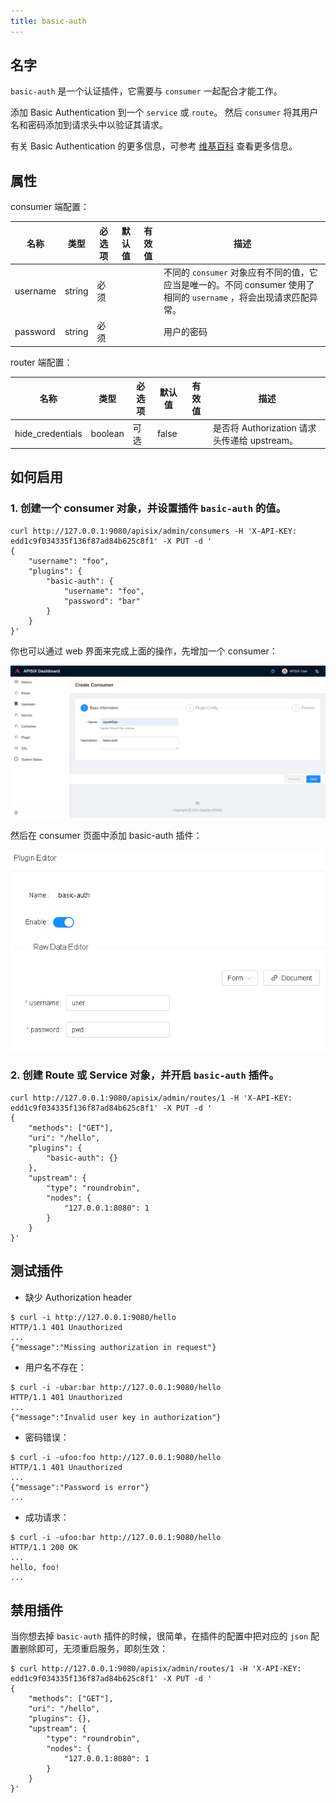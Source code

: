 ```yaml
---
title: basic-auth
---
```


<!--
#
# Licensed to the Apache Software Foundation (ASF) under one or more
# contributor license agreements.  See the NOTICE file distributed with
# this work for additional information regarding copyright ownership.
# The ASF licenses this file to You under the Apache License, Version 2.0
# (the "License"); you may not use this file except in compliance with
# the License.  You may obtain a copy of the License at
#
#     http://www.apache.org/licenses/LICENSE-2.0
#
# Unless required by applicable law or agreed to in writing, software
# distributed under the License is distributed on an "AS IS" BASIS,
# WITHOUT WARRANTIES OR CONDITIONS OF ANY KIND, either express or implied.
# See the License for the specific language governing permissions and
# limitations under the License.
#
-->


## 名字

`basic-auth` 是一个认证插件，它需要与 `consumer` 一起配合才能工作。

添加 Basic Authentication 到一个 `service` 或 `route`。 然后 `consumer` 将其用户名和密码添加到请求头中以验证其请求。

有关 Basic Authentication 的更多信息，可参考 [维基百科](https://zh.wikipedia.org/wiki/HTTP%E5%9F%BA%E6%9C%AC%E8%AE%A4%E8%AF%81) 查看更多信息。

## 属性

consumer 端配置：

| 名称     | 类型   | 必选项 | 默认值 | 有效值 | 描述                                                                                                               |
| -------- | ------ | ------ | ------ | ------ | ------------------------------------------------------------------------------------------------------------------ |
| username | string | 必须   |        |        | 不同的 `consumer` 对象应有不同的值，它应当是唯一的。不同 consumer 使用了相同的 `username` ，将会出现请求匹配异常。 |
| password | string | 必须   |        |        | 用户的密码                                                                                                         |

router 端配置：

| 名称     | 类型   | 必选项 | 默认值 | 有效值 | 描述                                                                                                               |
| -------- | ------ | ------ | ------ | ------ | ------------------------------------------------------------------------------------------------------------------ |
| hide_credentials | boolean | 可选    | false   |       | 是否将 Authorization 请求头传递给 upstream。                                                                                             |

## 如何启用

### 1. 创建一个 consumer 对象，并设置插件 `basic-auth` 的值。

```shell
curl http://127.0.0.1:9080/apisix/admin/consumers -H 'X-API-KEY: edd1c9f034335f136f87ad84b625c8f1' -X PUT -d '
{
    "username": "foo",
    "plugins": {
        "basic-auth": {
            "username": "foo",
            "password": "bar"
        }
    }
}'
```

你也可以通过 web 界面来完成上面的操作，先增加一个 consumer：

![auth-1](../../../assets/images/plugin/basic-auth-1.png)

然后在 consumer 页面中添加 basic-auth 插件：

![auth-2](../../../assets/images/plugin/basic-auth-2.png)

### 2. 创建 Route 或 Service 对象，并开启 `basic-auth` 插件。

```shell
curl http://127.0.0.1:9080/apisix/admin/routes/1 -H 'X-API-KEY: edd1c9f034335f136f87ad84b625c8f1' -X PUT -d '
{
    "methods": ["GET"],
    "uri": "/hello",
    "plugins": {
        "basic-auth": {}
    },
    "upstream": {
        "type": "roundrobin",
        "nodes": {
            "127.0.0.1:8080": 1
        }
    }
}'
```

## 测试插件

- 缺少 Authorization header

```shell
$ curl -i http://127.0.0.1:9080/hello
HTTP/1.1 401 Unauthorized
...
{"message":"Missing authorization in request"}
```

- 用户名不存在：

```shell
$ curl -i -ubar:bar http://127.0.0.1:9080/hello
HTTP/1.1 401 Unauthorized
...
{"message":"Invalid user key in authorization"}
```

- 密码错误：

```shell
$ curl -i -ufoo:foo http://127.0.0.1:9080/hello
HTTP/1.1 401 Unauthorized
...
{"message":"Password is error"}
...
```

- 成功请求：

```shell
$ curl -i -ufoo:bar http://127.0.0.1:9080/hello
HTTP/1.1 200 OK
...
hello, foo!
...
```

## 禁用插件

当你想去掉 `basic-auth` 插件的时候，很简单，在插件的配置中把对应的 `json` 配置删除即可，无须重启服务，即刻生效：

```shell
$ curl http://127.0.0.1:9080/apisix/admin/routes/1 -H 'X-API-KEY: edd1c9f034335f136f87ad84b625c8f1' -X PUT -d '
{
    "methods": ["GET"],
    "uri": "/hello",
    "plugins": {},
    "upstream": {
        "type": "roundrobin",
        "nodes": {
            "127.0.0.1:8080": 1
        }
    }
}'
```
